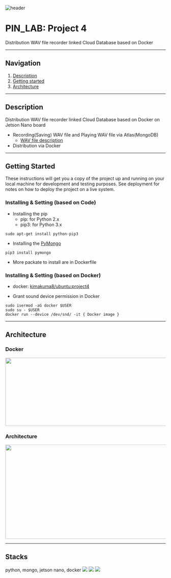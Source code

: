 ![header](https://capsule-render.vercel.app/api?type=soft&color=006EDB&fontColor=DEEAF7&height=200&section=header&text=PIN_LAB&desc=Project%204&descAlignY=80&fontSize=90)
# PIN_LAB: Project 4

Distribution WAV file recorder linked Cloud Database based on Docker

---

## Navigation
1. [Description](#Description)
2. [Getting started](#Getting-Started)
3. [Architecture](#Architecture)

---

## Description
Distribution WAV file recorder linked Cloud Database based on Docker on Jetson Nano board
- Recording(Saving) WAV file and Playing WAV file via Atlas(MongoDB)
    - [WAV file description](https://crystalcube.co.kr/123)
- Distribution via Docker

---

## Getting Started

These instructions will get you a copy of the project up and running on your local machine for development and testing purposes. 
See deployment for notes on how to deploy the project on a live system.

### Installing & Setting (based on Code)
- Installing the pip
    - pip: for Python 2.x
    - pip3: for Python 3.x
```console
sudo apt-get install python-pip3
```

- Installing the [PyMongo](https://kb.objectrocket.com/mongo-db/how-to-install-pymongo-and-connect-to-mongodb-in-python-363)
```console
pip3 install pymongo
```

- More packate to install are in Dockerfile

### Installing & Setting (based on Docker)
- docker: [kimakuma8/ubuntu:project4](https://hub.docker.com/layers/kimakuma8/ubuntu/jetson/images/sha256-efc7f8b444cd68947ad227a118c639c337ffad62fd51a412190ee84dda8400f7?context=repo)

- Grant sound device permission in Docker
```console
sudo isermod -aG docker $USER
sudo su - $USER
docker run --device /dev/snd/ -it { Docker image }
```

---

## Architecture
### Docker
<img src="https://user-images.githubusercontent.com/76460405/204084157-f98f2178-5799-4da2-88bd-6eb2d32da4bf.png" width="590" height="214">

### Architecture
<img src="https://user-images.githubusercontent.com/76460405/204084264-f78f6e4c-fe85-4f4e-92ee-bdeac230467d.png" width="598" height="296">

---

## Stacks
python, mongo, jetson nano, docker
<img src="https://img.shields.io/badge/C-A8B9CC?style=for-the-badge&logo=C&logoColor=white"> <img src="https://img.shields.io/badge/Raspbian-A22846?style=for-the-badge&logo=Raspberry Pi&logoColor=white"> <img src="https://img.shields.io/badge/Docker-2496ED?style=for-the-badge&logo=Docker&logoColor=white">

